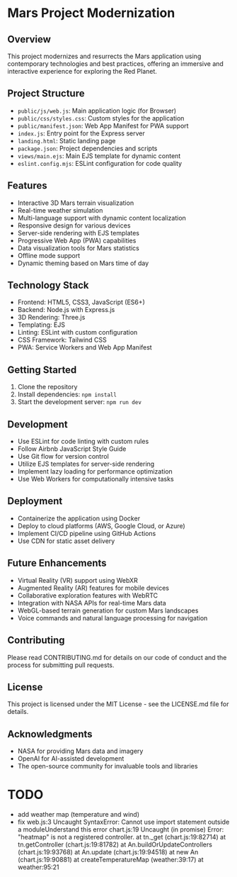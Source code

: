 # Mars Project Modernization

## Overview

This project modernizes and resurrects the Mars application using contemporary technologies and best practices, offering an immersive and interactive experience for exploring the Red Planet.

## Project Structure

-   `public/js/web.js`: Main application logic (for Browser)
-   `public/css/styles.css`: Custom styles for the application
-   `public/manifest.json`: Web App Manifest for PWA support
-   `index.js`: Entry point for the Express server
-   `landing.html`: Static landing page
-   `package.json`: Project dependencies and scripts
-   `views/main.ejs`: Main EJS template for dynamic content
-   `eslint.config.mjs`: ESLint configuration for code quality

## Features

-   Interactive 3D Mars terrain visualization
-   Real-time weather simulation
-   Multi-language support with dynamic content localization
-   Responsive design for various devices
-   Server-side rendering with EJS templates
-   Progressive Web App (PWA) capabilities
-   Data visualization tools for Mars statistics
-   Offline mode support
-   Dynamic theming based on Mars time of day

## Technology Stack

-   Frontend: HTML5, CSS3, JavaScript (ES6+)
-   Backend: Node.js with Express.js
-   3D Rendering: Three.js
-   Templating: EJS
-   Linting: ESLint with custom configuration
-   CSS Framework: Tailwind CSS
-   PWA: Service Workers and Web App Manifest

## Getting Started

1. Clone the repository
2. Install dependencies: `npm install`
3. Start the development server: `npm run dev`

## Development

-   Use ESLint for code linting with custom rules
-   Follow Airbnb JavaScript Style Guide
-   Use Git flow for version control
-   Utilize EJS templates for server-side rendering
-   Implement lazy loading for performance optimization
-   Use Web Workers for computationally intensive tasks

## Deployment

-   Containerize the application using Docker
-   Deploy to cloud platforms (AWS, Google Cloud, or Azure)
-   Implement CI/CD pipeline using GitHub Actions
-   Use CDN for static asset delivery

## Future Enhancements

-   Virtual Reality (VR) support using WebXR
-   Augmented Reality (AR) features for mobile devices
-   Collaborative exploration features with WebRTC
-   Integration with NASA APIs for real-time Mars data
-   WebGL-based terrain generation for custom Mars landscapes
-   Voice commands and natural language processing for navigation

## Contributing

Please read CONTRIBUTING.md for details on our code of conduct and the process for submitting pull requests.

## License

This project is licensed under the MIT License - see the LICENSE.md file for details.

## Acknowledgments

-   NASA for providing Mars data and imagery
-   OpenAI for AI-assisted development
-   The open-source community for invaluable tools and libraries


# TODO

-   add weather map (temperature and wind)
-   fix web.js:3 Uncaught SyntaxError: Cannot use import statement outside a moduleUnderstand this error
chart.js:19 Uncaught (in promise) Error: "heatmap" is not a registered controller.
    at tn._get (chart.js:19:82714)
    at tn.getController (chart.js:19:81782)
    at An.buildOrUpdateControllers (chart.js:19:93768)
    at An.update (chart.js:19:94518)
    at new An (chart.js:19:90881)
    at createTemperatureMap (weather:39:17)
    at weather:95:21